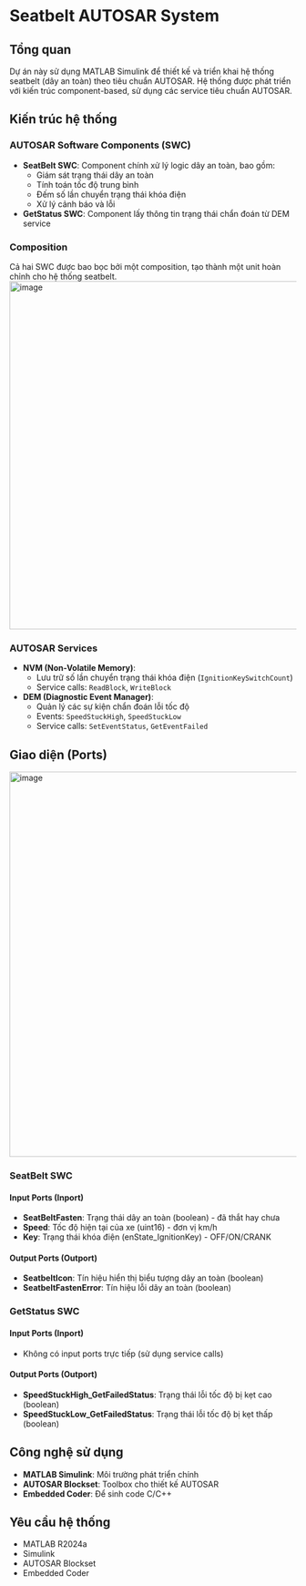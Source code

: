 # Seatbelt AUTOSAR System

## Tổng quan
Dự án này sử dụng MATLAB Simulink để thiết kế và triển khai hệ thống seatbelt (dây an toàn) theo tiêu chuẩn AUTOSAR. Hệ thống được phát triển với kiến trúc component-based, sử dụng các service tiêu chuẩn AUTOSAR.

## Kiến trúc hệ thống

### AUTOSAR Software Components (SWC)
- **SeatBelt SWC**: Component chính xử lý logic dây an toàn, bao gồm:
  - Giám sát trạng thái dây an toàn
  - Tính toán tốc độ trung bình
  - Đếm số lần chuyển trạng thái khóa điện
  - Xử lý cảnh báo và lỗi
- **GetStatus SWC**: Component lấy thông tin trạng thái chẩn đoán từ DEM service

### Composition
Cả hai SWC được bao bọc bởi một composition, tạo thành một unit hoàn chỉnh cho hệ thống seatbelt.
<img width="848" height="611" alt="image" src="https://github.com/user-attachments/assets/7595d0cd-6301-4709-bba7-c01549eaefa8" />

### AUTOSAR Services
- **NVM (Non-Volatile Memory)**: 
  - Lưu trữ số lần chuyển trạng thái khóa điện (`IgnitionKeySwitchCount`)
  - Service calls: `ReadBlock`, `WriteBlock`
- **DEM (Diagnostic Event Manager)**: 
  - Quản lý các sự kiện chẩn đoán lỗi tốc độ
  - Events: `SpeedStuckHigh`, `SpeedStuckLow`
  - Service calls: `SetEventStatus`, `GetEventFailed`

## Giao diện (Ports)
<img width="999" height="676" alt="image" src="https://github.com/user-attachments/assets/5dc7cf80-ab34-4d8c-8f74-b6794f32f597" />

### SeatBelt SWC

#### Input Ports (Inport)
- **SeatBeltFasten**: Trạng thái dây an toàn (boolean) - đã thắt hay chưa
- **Speed**: Tốc độ hiện tại của xe (uint16) - đơn vị km/h
- **Key**: Trạng thái khóa điện (enState_IgnitionKey) - OFF/ON/CRANK

#### Output Ports (Outport)
- **SeatbeltIcon**: Tín hiệu hiển thị biểu tượng dây an toàn (boolean)
- **SeatbeltFastenError**: Tín hiệu lỗi dây an toàn (boolean)

### GetStatus SWC

#### Input Ports (Inport)
- Không có input ports trực tiếp (sử dụng service calls)

#### Output Ports (Outport)
- **SpeedStuckHigh_GetFailedStatus**: Trạng thái lỗi tốc độ bị kẹt cao (boolean)
- **SpeedStuckLow_GetFailedStatus**: Trạng thái lỗi tốc độ bị kẹt thấp (boolean)

## Công nghệ sử dụng
- **MATLAB Simulink**: Môi trường phát triển chính
- **AUTOSAR Blockset**: Toolbox cho thiết kế AUTOSAR
- **Embedded Coder**: Để sinh code C/C++

## Yêu cầu hệ thống
- MATLAB R2024a
- Simulink
- AUTOSAR Blockset
- Embedded Coder
